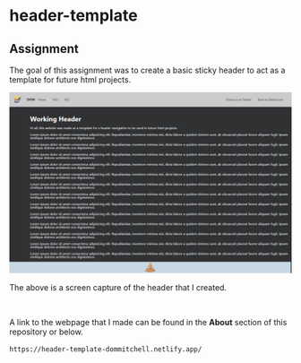 # header-template

## Assignment

The goal of this assignment was to create a basic sticky header to act as a template for future html projects.

![image of My Header](././images/mypage.png)

The above is a screen capture of the header that I created.

</br>

A link to the webpage that I made can be found in the **About** section of this repository or below.

```html
https://header-template-dommitchell.netlify.app/
```

